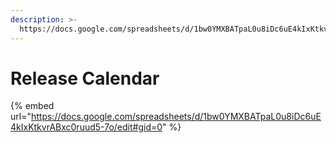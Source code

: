```yaml
---
description: >-
  https://docs.google.com/spreadsheets/d/1bw0YMXBATpaL0u8iDc6uE4kIxKtkvrABxc0ruud5-7o/edit#gid=0
---
```


# Release Calendar

{% embed url="https://docs.google.com/spreadsheets/d/1bw0YMXBATpaL0u8iDc6uE4kIxKtkvrABxc0ruud5-7o/edit#gid=0" %}
